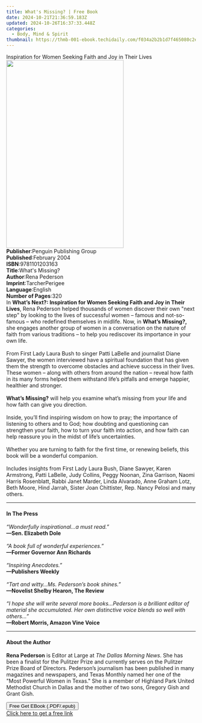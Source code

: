 ```yaml
---
title: What's Missing? | Free Book
date: 2024-10-21T21:36:59.183Z
updated: 2024-10-26T16:37:33.448Z
categories:
  - Body, Mind & Spirit
thumbnail: https://thmb-001-ebook.techidaily.com/f034a2b2b1d7f465080c2e3a8c97529b9cfd5bf2d556e89543191c9ec77ef5f8.jpg
---
```

<main id="book-container">
  <div class="flex flex-col">
    <div class="book-brief flex-1 py-6 px-4 sm:p-6 md:py-10 md:px-8">
      <!-- brief-->
      <div class="book-brief-main">
        Inspiration for Women Seeking Faith and Joy in Their Lives
      </div>
    </div>
    <div
      class="book-meta-info flex-1 grid gap-4 col-start-1 col-end-3 row-start-1 sm:mb-6 sm:grid-cols-4 lg:gap-6 lg:col-start-2 lg:row-end-6 lg:row-span-6 lg:mb-0"
    >
      <div
        class="book-meta-info-left place-content-center mt-4 p-4 text-sm leading-6 col-start-2 col-span-2 dark:text-slate-400"
      >
        <img
          class="w-full h-500 object-cover rounded-lg sm:h-255 sm:col-span-2 lg:col-span-full"
          src="https://img-001-ebook.techidaily.com/284c6ae5f83519d3c89fdfc780b62d1dd4bd8fcfd605bd03744af5b58f55e1f2.jpg"
          alt=""
          width="312"
          height="500"
        />
      </div>
      <div
        class="book-meta-info-right mt-2 col-start-1 row-start-2 col-span-3 self-center"
      >
        <!-- meta data  -->
        <div class="flex flex-col px-4 md:px-8">
          <div class="flex-1">
            <strong>Publisher</strong>:<span class="px-2"
              >Penguin Publishing Group</span
            >
          </div>
          <div class="flex-1">
            <strong>Published</strong>:<span class="px-2">February 2004</span>
          </div>
          <div class="flex-1">
            <strong>ISBN</strong>:<span class="px-2">9781101203163</span>
          </div>
          <div class="flex-1">
            <strong>Title</strong>:<span class="px-2">What&#39;s Missing?</span>
          </div>
          <div class="flex-1">
            <strong>Author</strong>:<span class="px-2">Rena Pederson</span>
          </div>
          <div class="flex-1">
            <strong>Imprint</strong>:<span class="px-2">TarcherPerigee</span>
          </div>
          <div class="flex-1">
            <strong>Language</strong>:<span class="px-2">English</span>
          </div>
          <div class="flex-1">
            <strong>Number of Pages</strong>:<span class="px-2">320</span>
          </div>
        </div>
      </div>
    </div>
    <div class="book-description flex-1 py-6 px-4 sm:p-6 md:py-10 md:px-8">
      <div class="book-description-main">
        <div accordion-content="" id="description">
          In
          <b
            >What’s Next?: Inspiration for Women Seeking Faith and Joy in Their
            Lives</b
          >, Rena Pederson helped thousands of women discover their own "next
          step" by looking to the lives of successful women – famous and
          not-so-famous – who redefined themselves in midlife. Now, in
          <b>What’s Missing?,</b> she engages another group of women in a
          conversation on the nature of faith from various traditions – to help
          you rediscover its importance in your own life.<br />&nbsp;<br />From
          First Lady Laura Bush to singer Patti LaBelle and journalist Diane
          Sawyer, the women interviewed have a spiritual foundation that has
          given them the strength to overcome obstacles and achieve success in
          their lives. These women – along with others from around the nation –
          reveal how faith in its many forms helped them withstand life’s
          pitfalls and emerge happier, healthier and stronger.<br />&nbsp;<br /><b
            >What’s Missing?</b
          >
          will help you examine what’s missing from your life and how faith can
          give you direction.<br />&nbsp;<br />Inside, you’ll find inspiring
          wisdom on how to pray; the importance of listening to others and to
          God; how doubting and questioning can strengthen your faith, how to
          turn your faith into action, and how faith can help reassure you in
          the midst of life’s uncertainties.<br />&nbsp;<br />Whether you are
          turning to faith for the first time, or renewing beliefs, this book
          will be a wonderful companion.<br />&nbsp;<br />Includes insights from
          First Lady Laura Bush, Diane Sawyer, Karen Armstrong, Patti LaBelle,
          Judy Collins, Peggy Noonan, Zina Garrison, Naomi Harris Rosenblatt,
          Rabbi Janet Marder, Linda Alvarado, Anne Graham Lotz, Beth Moore, Hind
          Jarrah, Sister Joan Chittister, Rep. Nancy Pelosi and many others.<br />
        </div>
        <div class="accordion-fader"></div>
      </div>
    </div>
    <div class="book-excerpts flex-1 py-6 px-4 sm:p-6 md:py-10 md:px-8">
      <!-- excerpts-->
      <div class="book-excerpts-main">
        <hr />
        <h4 class="placeholder placeholder-heading">
          <span>In The Press</span>
        </h4>
        <p>
          <i>“Wonderfully inspirational…a must read.”</i><br /><b
            >—Sen. Elizabeth Dole</b
          ><br /><br /><i>“A book full of wonderful experiences.” </i><br /><b
            >—Former Governor Ann Richards</b
          ><br /><br /><i>“Inspiring Anecdotes.” </i><br /><b
            >—Publishers Weekly</b
          ><br />&nbsp;<br /><i>“Tart and witty…Ms. Pederson’s book shines.”</i
          ><br /><b>—Novelist Shelby Hearon, The Review</b><br /><br /><i
            >“I hope she will write several more books…Pederson is a brilliant
            editor of material she accumulated. Her own distinctive voice blends
            so well with others…” </i
          ><br /><b>—Robert Morris, Amazon Vine Voice</b>
        </p>
      </div>
    </div>
    <div class="book-about-author flex-1 py-6 px-4 sm:p-6 md:py-10 md:px-8">
      <!-- about author-->
      <div class="book-main-author-main">
        <hr />
        <h4 class="placeholder placeholder-heading">
          <span>About the Author</span>
        </h4>
        <p>
          <b>Rena Pederson</b> is Editor at Large at
          <i>The Dallas Morning News</i>. She has been a finalist for the
          Pulitzer Prize and currently serves on the Pulitzer Prize Board of
          Directors. Pederson’s journalism has been published in many magazines
          and newspapers, and Texas Monthly named her one of the "Most Powerful
          Women in Texas." She is a member of Highland Park United Methodist
          Church in Dallas and the mother of two sons, Gregory Gish and Grant
          Gish.
        </p>
      </div>
    </div>
    <div class="book-free-get flex-1 py-6 px-4 sm:p-6 md:py-10 md:px-8">
      <button
        id="btn-free-get"
        class="bg-blue-500 hover:bg-blue-700 text-white font-bold py-2 px-4 rounded"
      >
        Free Get EBook (.PDF/.epub)
      </button>
      <div id="countdown-display" class="px-2 text-lg mt-2"></div>
      <a
        id="free-link"
        class="hidden bg-blue-500 hover:bg-blue-700 text-white font-bold py-2 px-4 rounded"
        href="https://www.ebooks.com/en-us/book/260957/what-s-missing/rena-pederson/"
        target="_blank"
        >Click here to get a free link</a
      >
    </div>
    <script>
      let countdownTime = 0;
      let countdownInterval = null;
      document
        .getElementById('btn-free-get')
        .addEventListener('click', startCountdown);
      function startCountdown() {
        countdownTime = new Date().getTime() + 60000 * 3;
        countdownInterval = setInterval(updateCountdown, 1000);
        document.getElementById('btn-free-get').disabled = true;
        document
          .getElementById('btn-free-get')
          .classList.add('bg-gray-500', 'cursor-not-allowed');
      }
      function updateCountdown() {
        let currentTime = new Date().getTime();
        let timeLeft = countdownTime - currentTime;
        let secondsLeft = Math.floor(timeLeft / 1000);
        document.getElementById('countdown-display').innerHTML =
          `Remaining time: ${secondsLeft} seconds.`;
        if (secondsLeft <= 0) {
          clearInterval(countdownInterval);
          document.getElementById('btn-free-get').classList.add('hidden');
          document.getElementById('free-link').classList.remove('hidden');
          document.getElementById('countdown-display').innerHTML = '';
        }
      }
    </script>
  </div>
</main>

<ins class="adsbygoogle"
      style="display:block"
      data-ad-client="ca-pub-7571918770474297"
      data-ad-slot="8358498916"
      data-ad-format="auto"
      data-full-width-responsive="true"></ins>
    